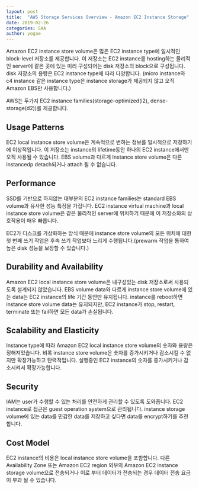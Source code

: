 ```yaml
---
layout: post
title:  "AWS Storage Services Overview - Amazon EC2 Instance Storage"
date: 2019-02-26
categories: SAA
author: yogae
---
```


Amazon EC2 instance store volume은 많은 EC2 instance type에 일시적인 block-level 저장소를 제공합니다. 이 저장소는 EC2 instance를 hosting하는 물리적인 server에 같은 곳에 있는 미리 구성되어는 disk 저장소의 block으로 구성됩니다. disk 저장소의 용량은 EC2 instance type에 따라 다양합니다. (micro instance와 c4 instance 같은 instance type은 instance storage가 제공되지 않고 오직 Amazon EBS만 사용합니다.)

AWS는 두가지 EC2 instance families(storage-optimized(i2), dense-storage(d2))를 제공합니다.

## Usage Patterns

EC2 local instance store volume은 계속적으로 변하는 정보를 일시적으로 저장하기에 이상적입니다. 이 저장소는 instance의 lifetime동안 하나의 EC2 instance에서만 오직 사용될 수 있습니다. EBS volume과 다르게 Instance store volume은 다른 instancedp detach되거나 attach 될 수 없습니다. 

## Performance

SSD를 기반으로 하지않는 대부분의 EC2 instance families는 standard EBS volume과 유사한 성능 특징을 가집니다. EC2 instance virtual machine과 local instance store volume은 같은 물리적인 server에 위치하기 때문에 이 저장소와의 상호작용이 매우 빠릅니다. 

EC2가 디스크를 가상화하는 방식 때문에  instance store volume의 모든 위치에 대한 첫 번째 쓰기 작업은 후속 쓰기 작업보다 느리게 수행됩니다.(prewarm 작업을 통하여 높은 disk 성능을 보장할 수 있습니다.)

## Durability and Availability

Amazon EC2 local instance store volume은 내구성있는 disk 저장소로써 사용되도록 설계되지 않았습니다. EBS volume data와 다르게 instance store volume에 있는 data는 EC2 instance의 life 기간 동안만 유지됩니다. instance를  reboot하면 instance store volume data는 유지되지만, EC2 instance가 stop, restart, terminate 또는 fail하면 모든 data가 손실됩니다.

## Scalability and Elasticity

Instance type에 따라 Amazon EC2 local instance store volume의 숫자와 용량은 정해져있습니다. 비록 instance store volume은 숫자를 증가시키거나 감소시킬 수 없지만 확장가능하고 탄력적입니다. 실행중인 EC2 instance의 숫자를 증가시키거나 감소시켜서 확장가능합니다.

## Security

IAM는 user가 수행할 수 있는 처리를 안전하게 관리할 수 있도록 도와줍니다. EC2 instance로 접근은 guest operation system으로 관리됩니다. instance storage volume에 있는 data를 민감한 data를 저장하고 싶다면 data를 encrypt하기를 추천합니다.

## Cost Model

EC2 instance의 비용은 local instance store volume을 포함합니다. 다른 Availability Zone 또는 Amazon EC2 region 외부의 Amazon EC2 instance storage volume으로 전송되거나 이로 부터 데이터가 전송되는 경우 데이터 전송 요금이 부과 될 수 있습니다.

